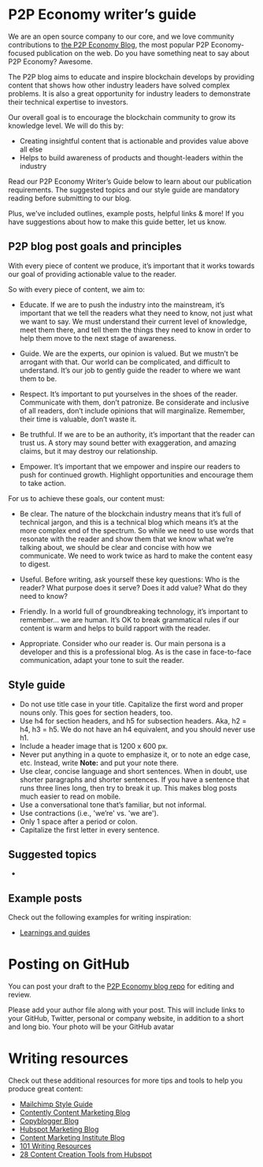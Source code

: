# P2P Economy writer’s guide

We are an open source company to our core, and we love community contributions to [the P2P Economy Blog](https://economy.p2p.org/), the most popular P2P Economy-focused publication on the web. Do you have something neat to say about P2P Economy? Awesome.

The P2P blog aims to educate and inspire blockchain develops by providing content that shows how other industry leaders have solved complex problems. It is also a great opportunity for industry leaders to demonstrate their technical expertise to investors.

Our overall goal is to encourage the blockchain community to grow its knowledge level. We will do this by:

* Creating insightful content that is actionable and provides value above all else
* Helps to build awareness of products and thought-leaders within the industry

Read our P2P Economy Writer’s Guide below to learn about our publication requirements. The suggested topics and our style guide are mandatory reading before submitting to our blog.

Plus, we've included outlines, example posts, helpful links & more! If you have suggestions about how to make this guide better, let us know.

## P2P blog post goals and principles 
With every piece of content we produce, it’s important that it works towards our goal of providing actionable value to the reader.

So with every piece of content, we aim to:

* Educate. If we are to push the industry into the mainstream, it’s important that we tell the readers what they need to know, not just what we want to say. We must understand their current level of knowledge, meet them there, and tell them the things they need to know in order to help them move to the next stage of awareness.

* Guide. We are the experts, our opinion is valued. But we mustn’t be arrogant with that. Our world can be complicated, and difficult to understand. It’s our job to gently guide the reader to where we want them to be.

* Respect. It’s important to put yourselves in the shoes of the reader. Communicate with them, don’t patronize. Be considerate and inclusive of all readers, don’t include opinions that will marginalize. Remember, their time is valuable, don’t waste it.

* Be truthful. If we are to be an authority, it’s important that the reader can trust us. A story may sound better with exaggeration, and amazing claims, but it may destroy our relationship.

* Empower. It’s important that we empower and inspire our readers to push for continued growth. Highlight opportunities and encourage them to take action.

For us to achieve these goals, our content must:

* Be clear. The nature of the blockchain industry means that it’s full of technical jargon, and this is a technical blog which means it’s at the more complex end of the spectrum. So while we need to use words that resonate with the reader and show them that we know what we’re talking about, we should be clear and concise with how we communicate. We need to work twice as hard to make the content easy to digest.

* Useful. Before writing, ask yourself these key questions: Who is the reader? What purpose does it serve? Does it add value? What do they need to know?

* Friendly. In a world full of groundbreaking technology, it’s important to remember… we are human. It’s OK to break grammatical rules if our content is warm and helps to build rapport with the reader.

* Appropriate. Consider who our reader is. Our main persona is a developer and this is a professional blog. As is the case in face-to-face communication, adapt your tone to suit the reader. 


## Style guide
- Do not use title case in your title. Capitalize the first word and proper nouns only. This goes for section headers, too.
- Use h4 for section headers, and h5 for subsection headers. Aka, h2 = h4, h3 = h5. We do not have an h4 equivalent, and you should never use h1.
- Include a header image that is 1200 x 600 px.
- Never put anything in a quote to emphasize it, or to note an edge case, etc. Instead, write **Note:** and put your note there.
- Use clear, concise language and short sentences. When in doubt, use shorter paragraphs and shorter sentences. If you have a sentence that runs three lines long, then try to break it up. This makes blog posts much easier to read on mobile.
- Use a conversational tone that’s familiar, but not informal. 
- Use contractions (i.e., 'we’re' vs. 'we are').
- Only 1 space after a period or colon.
- Capitalize the first letter in every sentence.

## Suggested topics

* 


## Example posts

Check out the following examples for writing inspiration:

* [Learnings and guides](https://)


# Posting on GitHub

You can post your draft to the [P2P Economy blog repo](https://github.com/p2p-org/economy/new/master/post) for editing and review. 

Please add your author file along with your post. This will include links to your GitHub, Twitter, personal or company website, in addition to a short and long bio. Your photo will be your GitHub avatar

# Writing resources

Check out these additional resources for more tips and tools to help you produce great content:

* [Mailchimp Style Guide](https://www.google.com/url?q=http://styleguide.mailchimp.com/tldr/&sa=D&ust=1481063994416000&usg=AFQjCNFiVsNgvgfeBrH7E-g7rxsp3LDAgA)
* [Contently Content Marketing Blog](https://www.google.com/url?q=https://contently.com/strategist/&sa=D&ust=1481063994417000&usg=AFQjCNGiakIVdbqkKLpE_sAN8l1iBhfvSQ)
* [Copyblogger Blog](https://www.google.com/url?q=http://www.copyblogger.com/blog/&sa=D&ust=1481063994417000&usg=AFQjCNEyjakaqrNOMTEueCicRKwPYD99xw)
* [Hubspot Marketing Blog](https://www.google.com/url?q=http://blog.hubspot.com/marketing?_ga%3D1.84991056.871417096.1471883203%23sm.00000tlz7v1pvke56wev8qxxmfid5&sa=D&ust=1481063994418000&usg=AFQjCNHpe7rYg3xSnsRyNsL4MG73ChV5UQ)
* [Content Marketing Institute Blog](https://www.google.com/url?q=http://contentmarketinginstitute.com/blog/&sa=D&ust=1481063994419000&usg=AFQjCNHfK_yvDv-nBSFtUyGPPC6xaEcYOA)
* [101 Writing Resources](https://www.google.com/url?q=https://smartblogger.com/writing-resources/&sa=D&ust=1481063994419000&usg=AFQjCNH4h30ipJeCw1Sqars2crQhZ67CnQ)
* [28 Content Creation Tools from Hubspot](https://www.google.com/url?q=http://blog.hubspot.com/marketing/free-content-marketing-tools-list%23sm.00000tlz7v1pvke56wev8qxxmfid5&sa=D&ust=1481063994420000&usg=AFQjCNHpL7x0-54C25Cg2EnaRtDLxMcC5w)

